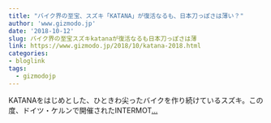 ```yaml
---
title: "バイク界の至宝、スズキ「KATANA」が復活なるも、日本刀っぽさは薄い？"
author: 'www.gizmodo.jp'
date: '2018-10-12'
slug: バイク界の至宝スズキkatanaが復活なるも日本刀っぽさは薄
link: https://www.gizmodo.jp/2018/10/katana-2018.html
categories:
- bloglink
tags:
  - gizmodojp
---
```


KATANAをはじめとした、ひときわ尖ったバイクを作り続けているスズキ。この度、ドイツ・ケルンで開催されたINTERMOT[... <i class="fas fa-external-link-alt"></i>](https://www.gizmodo.jp/2018/10/katana-2018.html)

